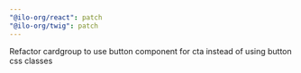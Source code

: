 ```yaml
---
"@ilo-org/react": patch
"@ilo-org/twig": patch
---
```


Refactor cardgroup to use button component for cta instead of using button css classes
